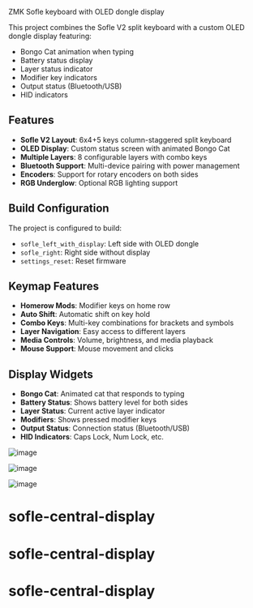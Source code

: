 ZMK Sofle keyboard with OLED dongle display

This project combines the Sofle V2 split keyboard with a custom OLED dongle display featuring:

- Bongo Cat animation when typing
- Battery status display
- Layer status indicator
- Modifier key indicators
- Output status (Bluetooth/USB)
- HID indicators

## Features

- **Sofle V2 Layout**: 6x4+5 keys column-staggered split keyboard
- **OLED Display**: Custom status screen with animated Bongo Cat
- **Multiple Layers**: 8 configurable layers with combo keys
- **Bluetooth Support**: Multi-device pairing with power management
- **Encoders**: Support for rotary encoders on both sides
- **RGB Underglow**: Optional RGB lighting support

## Build Configuration

The project is configured to build:

- `sofle_left_with_display`: Left side with OLED dongle
- `sofle_right`: Right side without display
- `settings_reset`: Reset firmware

## Keymap Features

- **Homerow Mods**: Modifier keys on home row
- **Auto Shift**: Automatic shift on key hold
- **Combo Keys**: Multi-key combinations for brackets and symbols
- **Layer Navigation**: Easy access to different layers
- **Media Controls**: Volume, brightness, and media playback
- **Mouse Support**: Mouse movement and clicks

## Display Widgets

- **Bongo Cat**: Animated cat that responds to typing
- **Battery Status**: Shows battery level for both sides
- **Layer Status**: Current active layer indicator
- **Modifiers**: Shows pressed modifier keys
- **Output Status**: Connection status (Bluetooth/USB)
- **HID Indicators**: Caps Lock, Num Lock, etc.

![image](https://github.com/rain2813/zmk-cygnus-oled/blob/main/img/0.jpg)

![image](https://github.com/rain2813/zmk-cygnus-oled/blob/main/img/2.jpg)

![image](https://github.com/rain2813/zmk-cygnus-oled/blob/main/img/3.jpg)
# sofle-central-display
# sofle-central-display
# sofle-central-display
